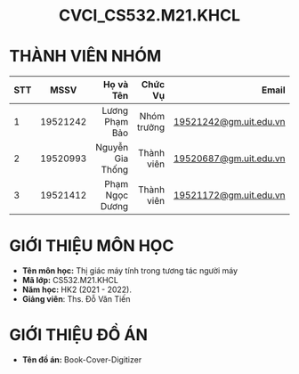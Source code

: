 
<h1 align="center"><b>CVCI_CS532.M21.KHCL</b></h>

# THÀNH VIÊN NHÓM
| STT    | MSSV          | Họ và Tên              |Chức Vụ    | Email                   |
| ------ |:-------------:| ----------------------:|----------:|-------------------------:
| 1      | 19521242      | Lương Phạm Bảo         |Nhóm trưởng |19521242@gm.uit.edu.vn   |
| 2      | 19520993      | Nguyễn Gia Thống       |Thành viên  |19520687@gm.uit.edu.vn   |
| 3      | 19521412      | Phạm Ngọc Dương        |Thành viên  |19521172@gm.uit.edu.vn   |

# GIỚI THIỆU MÔN HỌC
* **Tên môn học:** Thị giác máy tính trong tương tác người máy
* **Mã lớp:** CS532.M21.KHCL
* **Năm học:** HK2 (2021 - 2022).
* **Giảng viên**: Ths. Đỗ Văn Tiến

# GIỚI THIỆU ĐỒ ÁN
* **Tên đồ án:** Book-Cover-Digitizer
